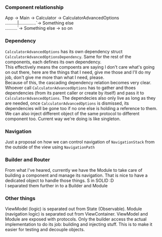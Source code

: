 ### Component relationship
App -> Main -> Calculator -> CalculatorAdvancedOptions<br/>
..........|..............\`-> Something else<br/>
..........\`-> Something else -> so on
           
### Dependency
`CalculatorAdvancedOptions` has its own dependency struct `CalculatorAdvancedOptionsDependency`. Same for the rest of the components, each defines its own dependency.<br/>
This effectively means the compoents are saying I don't care what's going on out there, here are the things that I need, give me those and I'll do my job, don't give me more than what I need, please.<br/>
Because of this, the cascading dependency relation becomes very clear. Whoever call `CalculatorAdvancedOptions` has to gather and thoes dependencies (from its parent caller or create by itself) and pass it to `CalculatorAdvancedOptions`. The dependecies also only live as long as they are needed, once `CalculatorAdvancedOptions` is dismissed, its dependencies will be gone too if no one else is holding a reference to them. We can also inject different object of the same protocol to different component too. Current way we're doing is like singleton.

### Navigation
Just a proposal on how we can control navigation of `NavigationStack` from the outside of the view using `NavigationPath`

### Builder and Router
From what I've heared, currently we have the Module to take care of building a component and manage its navigation. That is nice to have a dedicated object to handle those things. S in SOLID :D<br/>
I separated them further in to a Builder and Module

### Other things
ViewModel (logic) is separated out from State (Observable). 
Module (navigation logic) is separated out from ViewContainer.
ViewModel and Module are exposed with protocols. Only the builder access the actual implementation to do its job: building and injecting stuff. This is to make it easier for testing and decouple objects.


